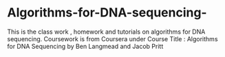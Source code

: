 # Algorithms-for-DNA-sequencing-
This is the class work , homework and tutorials on algorithms for DNA sequencing. Coursework is from Coursera under Course Title : Algorithms for DNA Sequencing by Ben Langmead and Jacob Pritt
